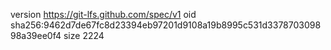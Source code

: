 version https://git-lfs.github.com/spec/v1
oid sha256:9462d7de67fc8d23394eb97201d9108a19b8995c531d337870309898a39ee0f4
size 2224
